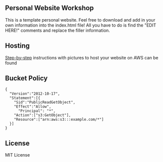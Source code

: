 ## Personal Website Workshop
This is a template personal website. Feel free to download and add in your own information into the index.html file! All you have to do is find the "EDIT HERE!" comments and replace the filler information.

## Hosting
[Step-by-step](https://docs.google.com/document/d/1o64vjfZwpKMjpTm9GaTauZhlDqMVSAERpGxY7_dhZ70/edit?usp=sharing) instructions with pictures to host your website on AWS can be found 

## Bucket Policy
```
{  
  "Version":"2012-10-17",  
  "Statement":[{  
    "Sid":"PublicReadGetObject",  
    "Effect":"Allow",  
      "Principal": "*",  
    "Action":["s3:GetObject"],  
    "Resource":["arn:aws:s3:::example.com/*"]  
  }]  
}
```


## License
MIT License
